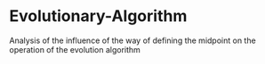 # Evolutionary-Algorithm
Analysis of the influence of the way of defining the midpoint on the operation of the evolution algorithm 
